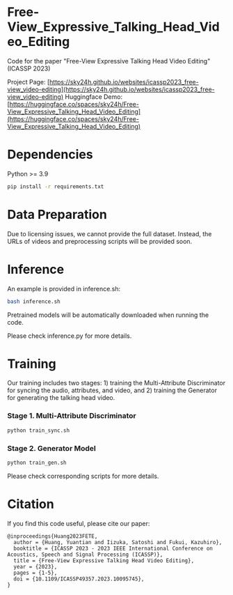# Free-View_Expressive_Talking_Head_Video_Editing
Code for the paper "Free-View Expressive Talking Head Video Editing" (ICASSP 2023)

Project Page: [https://sky24h.github.io/websites/icassp2023_free-view_video-editing](https://sky24h.github.io/websites/icassp2023_free-view_video-editing)
Huggingface Demo: [https://huggingface.co/spaces/sky24h/Free-View_Expressive_Talking_Head_Video_Editing](https://huggingface.co/spaces/sky24h/Free-View_Expressive_Talking_Head_Video_Editing)


# Dependencies
Python >= 3.9
```bash
pip install -r requirements.txt
```


# Data Preparation
Due to licensing issues, we cannot provide the full dataset.
Instead, the URLs of videos and preprocessing scripts will be provided soon.



# Inference
An example is provided in inference.sh:

```bash
bash inference.sh
```
Pretrained models will be automatically downloaded when running the code.

Please check inference.py for more details.

# Training
Our training includes two stages: 1) training the Multi-Attribute Discriminator for syncing the audio, attributes, and video, and 2) training the Generator for generating the talking head video.


### Stage 1. Multi-Attribute Discriminator
```bash
python train_sync.sh
```

### Stage 2. Generator Model
```bash
python train_gen.sh
```

Please check corresponding scripts for more details.

# Citation
If you find this code useful, please cite our paper:

```
@inproceedings{Huang2023FETE,
  author = {Huang, Yuantian and Iizuka, Satoshi and Fukui, Kazuhiro},
  booktitle = {ICASSP 2023 - 2023 IEEE International Conference on Acoustics, Speech and Signal Processing (ICASSP)},
  title = {Free-View Expressive Talking Head Video Editing},
  year = {2023},
  pages = {1-5},
  doi = {10.1109/ICASSP49357.2023.10095745},
}
```


